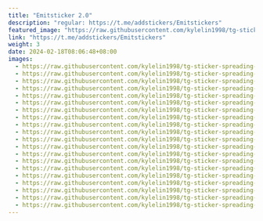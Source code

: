 ```yaml
---
title: "Emitsticker 2.0"
description: "regular: https://t.me/addstickers/Emitstickers"
featured_image: "https://raw.githubusercontent.com/kylelin1998/tg-sticker-spreading-worldwide-images/main/img/c3b09a88-14bd-44dc-acfb-8fa40df007d1.jpg"
link: "https://t.me/addstickers/Emitstickers"
weight: 3
date: 2024-02-18T08:06:48+08:00
images:
  - https://raw.githubusercontent.com/kylelin1998/tg-sticker-spreading-worldwide-images/main/img/c3b09a88-14bd-44dc-acfb-8fa40df007d1.jpg
  - https://raw.githubusercontent.com/kylelin1998/tg-sticker-spreading-worldwide-images/main/img/7bc4dc9d-b0e7-4704-8236-195c0706b403.jpg
  - https://raw.githubusercontent.com/kylelin1998/tg-sticker-spreading-worldwide-images/main/img/0067ae70-0945-4ce9-9864-4f131414b6eb.jpg
  - https://raw.githubusercontent.com/kylelin1998/tg-sticker-spreading-worldwide-images/main/img/a7c90a4a-5e7c-4f47-9da0-75ddd0f23f1f.jpg
  - https://raw.githubusercontent.com/kylelin1998/tg-sticker-spreading-worldwide-images/main/img/3e17dd8d-c9c2-4719-9406-71b5686aac3c.jpg
  - https://raw.githubusercontent.com/kylelin1998/tg-sticker-spreading-worldwide-images/main/img/2aab35b8-10e1-401e-ae50-753900cb761b.jpg
  - https://raw.githubusercontent.com/kylelin1998/tg-sticker-spreading-worldwide-images/main/img/514fd5c2-936b-4ea6-8899-a889cb7150aa.jpg
  - https://raw.githubusercontent.com/kylelin1998/tg-sticker-spreading-worldwide-images/main/img/bb207b59-7118-468c-94e3-81dacffc007b.jpg
  - https://raw.githubusercontent.com/kylelin1998/tg-sticker-spreading-worldwide-images/main/img/6db58521-c662-4953-ad6f-dd9f19f94489.jpg
  - https://raw.githubusercontent.com/kylelin1998/tg-sticker-spreading-worldwide-images/main/img/f60ed4ef-2ee5-41f9-a1a0-f3d7cf0bd8b4.jpg
  - https://raw.githubusercontent.com/kylelin1998/tg-sticker-spreading-worldwide-images/main/img/394df739-0f18-4521-a031-1466e47bee30.jpg
  - https://raw.githubusercontent.com/kylelin1998/tg-sticker-spreading-worldwide-images/main/img/fda47e93-c1b6-43c5-b0ee-a139f4f1fd11.jpg
  - https://raw.githubusercontent.com/kylelin1998/tg-sticker-spreading-worldwide-images/main/img/c2df0aad-1647-41f7-9103-cfcb370dea80.jpg
  - https://raw.githubusercontent.com/kylelin1998/tg-sticker-spreading-worldwide-images/main/img/99e4e096-cf13-4169-ba4e-27202b3d8bd6.jpg
  - https://raw.githubusercontent.com/kylelin1998/tg-sticker-spreading-worldwide-images/main/img/0cf37a8c-64b9-42ec-901e-6981bf7a0a3b.jpg
  - https://raw.githubusercontent.com/kylelin1998/tg-sticker-spreading-worldwide-images/main/img/3a32a533-b5dd-4c5e-9494-2ce72aa1a6b4.jpg
  - https://raw.githubusercontent.com/kylelin1998/tg-sticker-spreading-worldwide-images/main/img/33d46e85-2f95-4167-81ed-845313e01be2.jpg
  - https://raw.githubusercontent.com/kylelin1998/tg-sticker-spreading-worldwide-images/main/img/cc5f9e24-5f85-4967-bb32-528018e493f6.jpg
  - https://raw.githubusercontent.com/kylelin1998/tg-sticker-spreading-worldwide-images/main/img/c510d61e-e9da-4c73-9d26-bc168ae2602c.jpg
  - https://raw.githubusercontent.com/kylelin1998/tg-sticker-spreading-worldwide-images/main/img/936d8bb0-11cd-49ac-8c12-ed1ec8fb0981.jpg
---
```

